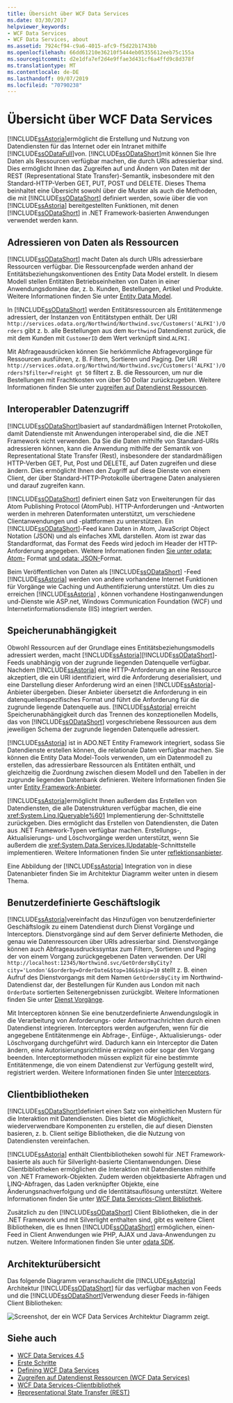 ```yaml
---
title: Übersicht über WCF Data Services
ms.date: 03/30/2017
helpviewer_keywords:
- WCF Data Services
- WCF Data Services, about
ms.assetid: 7924cf94-c9a6-4015-afc9-f5d22b1743bb
ms.openlocfilehash: 66dd61210e36210f5444eb05355612eeb75c155a
ms.sourcegitcommit: d2e1dfa7ef2d4e9ffae3d431cf6a4ffd9c8d378f
ms.translationtype: MT
ms.contentlocale: de-DE
ms.lasthandoff: 09/07/2019
ms.locfileid: "70790238"
---
```

# <a name="wcf-data-services-overview"></a>Übersicht über WCF Data Services
[!INCLUDE[ssAstoria](../../../../includes/ssastoria-md.md)]ermöglicht die Erstellung und Nutzung von Datendiensten für das Internet oder ein Intranet mithilfe [!INCLUDE[ssODataFull](../../../../includes/ssodatafull-md.md)]von. [!INCLUDE[ssODataShort](../../../../includes/ssodatashort-md.md)]mit können Sie Ihre Daten als Ressourcen verfügbar machen, die durch URIs adressierbar sind. Dies ermöglicht Ihnen das Zugreifen auf und Ändern von Daten mit der REST (Representational State Transfer)-Semantik, insbesondere mit den Standard-HTTP-Verben GET, PUT, POST und DELETE. Dieses Thema beinhaltet eine Übersicht sowohl über die Muster als auch die Methoden, die mit [!INCLUDE[ssODataShort](../../../../includes/ssodatashort-md.md)] definiert werden, sowie über die von [!INCLUDE[ssAstoria](../../../../includes/ssastoria-md.md)] bereitgestellten Funktionen, mit denen [!INCLUDE[ssODataShort](../../../../includes/ssodatashort-md.md)] in .NET Framework-basierten Anwendungen verwendet werden kann.  
  
## <a name="address-data-as-resources"></a>Adressieren von Daten als Ressourcen  
 [!INCLUDE[ssODataShort](../../../../includes/ssodatashort-md.md)] macht Daten als durch URIs adressierbare Ressourcen verfügbar. Die Ressourcenpfade werden anhand der Entitätsbeziehungskonventionen des Entity Data Model erstellt. In diesem Modell stellen Entitäten Betriebseinheiten von Daten in einer Anwendungsdomäne dar, z. b. Kunden, Bestellungen, Artikel und Produkte. Weitere Informationen finden Sie unter [Entity Data Model](../adonet/entity-data-model.md).  
  
 In [!INCLUDE[ssODataShort](../../../../includes/ssodatashort-md.md)] werden Entitätsressourcen als Entitätenmenge adressiert, der Instanzen von Entitätstypen enthält. Der URI `http://services.odata.org/Northwind/Northwind.svc/Customers('ALFKI')/Orders` gibt z. b. alle Bestellungen aus dem `Northwind` Datendienst zurück, die mit dem Kunden mit `CustomerID` dem Wert verknüpft sind.`ALFKI.`  
  
 Mit Abfrageausdrücken können Sie herkömmliche Abfragevorgänge für Ressourcen ausführen, z. B. Filtern, Sortieren und Paging. Der URI `http://services.odata.org/Northwind/Northwind.svc/Customers('ALFKI')/Orders?$filter=Freight gt 50` filtert z. B. die Ressourcen, um nur die Bestellungen mit Frachtkosten von über 50 Dollar zurückzugeben. Weitere Informationen finden Sie unter [zugreifen auf Datendienst Ressourcen](accessing-data-service-resources-wcf-data-services.md).  
  
## <a name="interoperable-data-access"></a>Interoperabler Datenzugriff  
 [!INCLUDE[ssODataShort](../../../../includes/ssodatashort-md.md)]basiert auf standardmäßigen Internet Protokollen, damit Datendienste mit Anwendungen interoperabel sind, die die .NET Framework nicht verwenden. Da Sie die Daten mithilfe von Standard-URIs adressieren können, kann die Anwendung mithilfe der Semantik von Representational State Transfer (Rest), insbesondere der standardmäßigen HTTP-Verben GET, Put, Post und DELETE, auf Daten zugreifen und diese ändern. Dies ermöglicht Ihnen den Zugriff auf diese Dienste von einem Client, der über Standard-HTTP-Protokolle übertragene Daten analysieren und darauf zugreifen kann.  
  
 [!INCLUDE[ssODataShort](../../../../includes/ssodatashort-md.md)] definiert einen Satz von Erweiterungen für das Atom Publishing Protocol (AtomPub). HTTP-Anforderungen und -Antworten werden in mehreren Datenformaten unterstützt, um verschiedene Clientanwendungen und -plattformen zu unterstützen. Ein [!INCLUDE[ssODataShort](../../../../includes/ssodatashort-md.md)]-Feed kann Daten in Atom, JavaScript Object Notation (JSON) und als einfaches XML darstellen. Atom ist zwar das Standardformat, das Format des Feeds wird jedoch im Header der HTTP-Anforderung angegeben. Weitere Informationen finden [Sie unter odata: Atom-](https://go.microsoft.com/fwlink/?LinkID=185794) Format [und odata: JSON-](https://go.microsoft.com/fwlink/?LinkID=185795)Format.  
  
 Beim Veröffentlichen von Daten als [!INCLUDE[ssODataShort](../../../../includes/ssodatashort-md.md)] -Feed [!INCLUDE[ssAstoria](../../../../includes/ssastoria-md.md)] werden von andere vorhandene Internet Funktionen für Vorgänge wie Caching und Authentifizierung unterstützt. Um dies zu erreichen [!INCLUDE[ssAstoria](../../../../includes/ssastoria-md.md)] , können vorhandene Hostinganwendungen und-Dienste wie ASP.net, Windows Communication Foundation (WCF) und Internetinformationsdienste (IIS) integriert werden.  
  
## <a name="storage-independence"></a>Speicherunabhängigkeit  
 Obwohl Ressourcen auf der Grundlage eines Entitätsbeziehungsmodells adressiert werden, macht [!INCLUDE[ssAstoria](../../../../includes/ssastoria-md.md)][!INCLUDE[ssODataShort](../../../../includes/ssodatashort-md.md)]-Feeds unabhängig von der zugrunde liegenden Datenquelle verfügbar. Nachdem [!INCLUDE[ssAstoria](../../../../includes/ssastoria-md.md)] eine HTTP-Anforderung an eine Ressource akzeptiert, die ein URI identifiziert, wird die Anforderung deserialisiert, und eine Darstellung dieser Anforderung wird an einen [!INCLUDE[ssAstoria](../../../../includes/ssastoria-md.md)]-Anbieter übergeben. Dieser Anbieter übersetzt die Anforderung in ein datenquellenspezifisches Format und führt die Anforderung für die zugrunde liegende Datenquelle aus. [!INCLUDE[ssAstoria](../../../../includes/ssastoria-md.md)] erreicht Speicherunabhängigkeit durch das Trennen des konzeptionellen Modells, das von [!INCLUDE[ssODataShort](../../../../includes/ssodatashort-md.md)] vorgeschriebene Ressourcen aus dem jeweiligen Schema der zugrunde liegenden Datenquelle adressiert.  
  
 [!INCLUDE[ssAstoria](../../../../includes/ssastoria-md.md)] ist in ADO.NET Entity Framework integriert, sodass Sie Datendienste erstellen können, die relationale Daten verfügbar machen. Sie können die Entity Data Model-Tools verwenden, um ein Datenmodell zu erstellen, das adressierbare Ressourcen als Entitäten enthält, und gleichzeitig die Zuordnung zwischen diesem Modell und den Tabellen in der zugrunde liegenden Datenbank definieren. Weitere Informationen finden Sie unter [Entity Framework-Anbieter](entity-framework-provider-wcf-data-services.md).  
  
 [!INCLUDE[ssAstoria](../../../../includes/ssastoria-md.md)]ermöglicht Ihnen außerdem das Erstellen von Datendiensten, die alle Datenstrukturen verfügbar machen, die eine <xref:System.Linq.IQueryable%601> Implementierung der-Schnittstelle zurückgeben. Dies ermöglicht das Erstellen von Datendiensten, die Daten aus .NET Framework-Typen verfügbar machen. Erstellungs-, Aktualisierungs- und Löschvorgänge werden unterstützt, wenn Sie außerdem die <xref:System.Data.Services.IUpdatable>-Schnittstelle implementieren. Weitere Informationen finden Sie unter [reflektionsanbieter](reflection-provider-wcf-data-services.md).  
  
 Eine Abbildung der [!INCLUDE[ssAstoria](../../../../includes/ssastoria-md.md)] Integration von in diese Datenanbieter finden Sie im Architektur Diagramm weiter unten in diesem Thema.  
  
## <a name="custom-business-logic"></a>Benutzerdefinierte Geschäftslogik  
 [!INCLUDE[ssAstoria](../../../../includes/ssastoria-md.md)]vereinfacht das Hinzufügen von benutzerdefinierter Geschäftslogik zu einem Datendienst durch Dienst Vorgänge und Interceptors. Dienstvorgänge sind auf dem Server definierte Methoden, die genau wie Datenressourcen über URIs adressierbar sind. Dienstvorgänge können auch Abfrageausdruckssyntax zum Filtern, Sortieren und Paging der von einem Vorgang zurückgegebenen Daten verwenden. Der URI `http://localhost:12345/Northwind.svc/GetOrdersByCity?city='London'&$orderby=OrderDate&$top=10&$skip=10` stellt z. B. einen Aufruf des Dienstvorgangs mit dem Namen `GetOrdersByCity` im Northwind-Datendienst dar, der Bestellungen für Kunden aus London mit nach `OrderDate` sortierten Seitenergebnissen zurückgibt. Weitere Informationen finden Sie unter [Dienst Vorgänge](service-operations-wcf-data-services.md).  
  
 Mit Interceptoren können Sie eine benutzerdefinierte Anwendungslogik in die Verarbeitung von Anforderungs- oder Antwortnachrichten durch einen Datendienst integrieren. Interceptors werden aufgerufen, wenn für die angegebene Entitätenmenge ein Abfrage-, Einfüge-, Aktualisierungs- oder Löschvorgang durchgeführt wird. Dadurch kann ein Interceptor die Daten ändern, eine Autorisierungsrichtlinie erzwingen oder sogar den Vorgang beenden. Interceptormethoden müssen explizit für eine bestimmte Entitätenmenge, die von einem Datendienst zur Verfügung gestellt wird, registriert werden. Weitere Informationen finden Sie unter [Interceptors](interceptors-wcf-data-services.md).  
  
## <a name="client-libraries"></a>Clientbibliotheken  
 [!INCLUDE[ssODataShort](../../../../includes/ssodatashort-md.md)]definiert einen Satz von einheitlichen Mustern für die Interaktion mit Datendiensten. Dies bietet die Möglichkeit, wiederverwendbare Komponenten zu erstellen, die auf diesen Diensten basieren, z. b. Client seitige Bibliotheken, die die Nutzung von Datendiensten vereinfachen.  
  
 [!INCLUDE[ssAstoria](../../../../includes/ssastoria-md.md)] enthält Clientbibliotheken sowohl für .NET Framework-basierte als auch für Silverlight-basierte Clientanwendungen. Diese Clientbibliotheken ermöglichen die Interaktion mit Datendiensten mithilfe von .NET Framework-Objekten. Zudem werden objektbasierte Abfragen und LINQ-Abfragen, das Laden verknüpfter Objekte, eine Änderungsnachverfolgung und die Identitätsauflösung unterstützt. Weitere Informationen finden Sie unter [WCF Data Services-Client Bibliothek](wcf-data-services-client-library.md).  
  
 Zusätzlich zu den [!INCLUDE[ssODataShort](../../../../includes/ssodatashort-md.md)] Client Bibliotheken, die in der .NET Framework und mit Silverlight enthalten sind, gibt es weitere Client Bibliotheken, die es Ihnen [!INCLUDE[ssODataShort](../../../../includes/ssodatashort-md.md)] ermöglichen, einen-Feed in Client Anwendungen wie PHP, AJAX und Java-Anwendungen zu nutzen. Weitere Informationen finden Sie unter [odata SDK](https://go.microsoft.com/fwlink/?LinkID=185796).  
  
## <a name="architecture-overview"></a>Architekturübersicht  
 Das folgende Diagramm veranschaulicht die [!INCLUDE[ssAstoria](../../../../includes/ssastoria-md.md)] Architektur [!INCLUDE[ssODataShort](../../../../includes/ssodatashort-md.md)] für das verfügbar machen von Feeds und die [!INCLUDE[ssODataShort](../../../../includes/ssodatashort-md.md)]Verwendung dieser Feeds in-fähigen Client Bibliotheken:  
  
 ![Screenshot, der ein WCF Data Services Architektur Diagramm zeigt.](./media/wcf-data-services-overview/windows-communication-foundation-data-services-architecture.gif)  
  
## <a name="see-also"></a>Siehe auch

- [WCF Data Services 4.5](index.md)
- [Erste Schritte](getting-started-with-wcf-data-services.md)
- [Defining WCF Data Services](defining-wcf-data-services.md)
- [Zugreifen auf Datendienst Ressourcen (WCF Data Services)](https://docs.microsoft.com/previous-versions/dotnet/netframework-4.0/dd728283(v=vs.100))
- [WCF Data Services-Clientbibliothek](wcf-data-services-client-library.md)
- [Representational State Transfer (REST)](https://go.microsoft.com/fwlink/?LinkId=113919)
